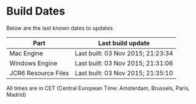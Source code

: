 # Build Dates

Below are the last known dates to updates

Part | Last build update
-----|-----
Mac Engine | Last built: 03 Nov 2015; 21:23:34
Windows Engine | Last built: 03 Nov 2015; 21:31:06
JCR6 Resource Files | Last built: 03 Nov 2015; 21:35:10
All times are in CET (Central European Time: Amsterdam, Brussels, Paris, Madrid)



